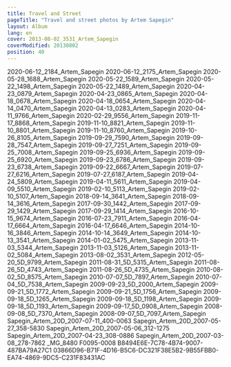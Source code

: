 ```yaml
---
title: Travel and Street
pageTitle: "Travel and street photos by Artem Sapegin"
layout: Album
lang: en
cover: 2013-08-02_3531_Artem_Sapegin
coverModified: 20130802
position: 40
---
```


2020-06-12_2184_Artem_Sapegin
2020-06-12_2175_Artem_Sapegin
2020-05-28_1688_Artem_Sapegin
2020-05-22_1589_Artem_Sapegin
2020-05-22_1498_Artem_Sapegin
2020-05-22_1489_Artem_Sapegin
2020-04-23_0879_Artem_Sapegin
2020-04-23_0865_Artem_Sapegin
2020-04-18_0678_Artem_Sapegin
2020-04-18_0654_Artem_Sapegin
2020-04-14_0470_Artem_Sapegin
2020-04-13_0283_Artem_Sapegin
2020-04-11_9766_Artem_Sapegin
2020-02-29_9556_Artem_Sapegin
2019-11-17_8868_Artem_Sapegin
2019-11-10_8821_Artem_Sapegin
2019-11-10_8801_Artem_Sapegin
2019-11-10_8760_Artem_Sapegin
2019-10-26_8105_Artem_Sapegin
2019-09-29_7590_Artem_Sapegin
2019-09-28_7547_Artem_Sapegin
2019-09-27_7251_Artem_Sapegin
2019-09-25_7008_Artem_Sapegin
2019-09-25_6936_Artem_Sapegin
2019-09-25_6920_Artem_Sapegin
2019-09-23_6786_Artem_Sapegin
2019-09-23_6738_Artem_Sapegin
2019-09-22_6667_Artem_Sapegin
2019-07-27_6216_Artem_Sapegin
2019-07-27_6187_Artem_Sapegin
2019-04-24_5809_Artem_Sapegin
2019-04-11_5611_Artem_Sapegin
2019-04-09_5510_Artem_Sapegin
2019-02-10_5113_Artem_Sapegin
2019-02-10_5107_Artem_Sapegin
2018-09-14_3641_Artem_Sapegin
2018-09-14_3616_Artem_Sapegin
2017-09-30_1442_Artem_Sapegin
2017-09-29_1429_Artem_Sapegin
2017-09-29_1414_Artem_Sapegin
2016-10-15_9674_Artem_Sapegin
2016-07-23_7911_Artem_Sapegin
2016-04-17_6664_Artem_Sapegin
2016-04-17_6646_Artem_Sapegin
2014-10-16_3846_Artem_Sapegin
2014-10-14_3649_Artem_Sapegin
2014-10-13_3541_Artem_Sapegin
2014-01-02_5475_Artem_Sapegin
2013-11-03_5344_Artem_Sapegin
2013-11-03_5126_Artem_Sapegin
2013-11-02_5084_Artem_Sapegin
2013-08-02_3531_Artem_Sapegin
2012-05-20_5D_9799_Artem_Sapegin
2011-08-31_5D_5315_Artem_Sapegin
2011-08-26_5D_4743_Artem_Sapegin
2011-08-26_5D_4735_Artem_Sapegin
2010-08-02_5D_8575_Artem_Sapegin
2010-07-07_5D_7897_Artem_Sapegin
2010-07-04_5D_7538_Artem_Sapegin
2009-09-23_5D_2000_Artem_Sapegin
2009-09-21_5D_1772_Artem_Sapegin
2009-09-21_5D_1756_Artem_Sapegin
2009-09-18_5D_1265_Artem_Sapegin
2009-09-18_5D_1198_Artem_Sapegin
2009-09-18_5D_1193_Artem_Sapegin
2009-09-17_5D_0908_Artem_Sapegin
2008-09-08_5D_7370_Artem_Sapegin
2008-09-07_5D_7097_Artem_Sapegin
Sapegin_Artem_20D_2007-07-11_400-0063
Sapegin_Artem_20D_2007-05-27_358-5830
Sapegin_Artem_20D_2007-05-06_312-1275
Sapegin_Artem_20D_2007-04-23_308-0886
Sapegin_Artem_20D_2007-03-08_278-7862
_MG_8480
F0095-0008
B8494E6E-7C78-4B74-9007-487BA79A27C1
03866D96-B71F-4D16-B5C6-DC321F38E5B2-9B55FBB0-EA74-4869-9DC5-C231F83431AC
